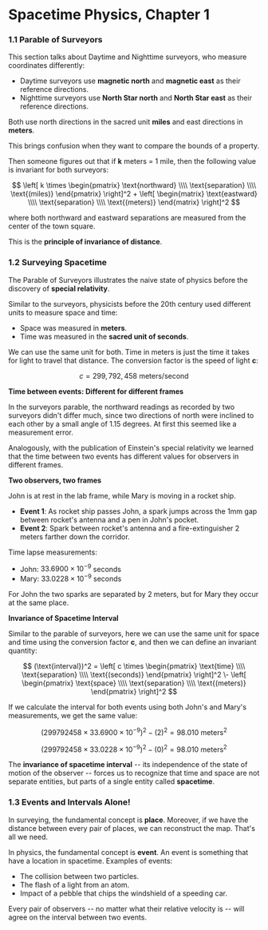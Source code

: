 # Spacetime Physics, Chapter 1

### 1.1 Parable of Surveyors

This section talks about Daytime and Nighttime surveyors, who measure coordinates differently:

- Daytime surveyors use **magnetic north** and **magnetic east** as their reference directions.
- Nighttime surveyors use **North Star north** and **North Star east** as their reference directions.

Both use north directions in the sacred unit **miles** and east directions in **meters**.

This brings confusion when they want to compare the bounds of a property.

Then someone figures out that if **k** meters = 1 mile, then the following value is
invariant for both surveyors:

$$
\left[ 
  k \times
  \begin{pmatrix}
    \text{northward} \\\\
    \text{separation} \\\\
    \text{(miles)}
  \end{pmatrix}
\right]^2
+
\left[
  \begin{matrix}
    \text{eastward} \\\\
    \text{separation} \\\\
    \text{(meters)}
  \end{matrix}
\right]^2
$$

where both northward and eastward separations are measured from the center of the town square.

This is the **principle of invariance of distance**.

### 1.2 Surveying Spacetime

The Parable of Surveyors illustrates the naive state of physics before the discovery
of **special relativity**.

Similar to the surveyors, physicists before the 20th century used different units to measure
space and time:
- Space was measured in **meters**.
- Time was measured in the **sacred unit of seconds**.

We can use the same unit for both. Time in meters is just the time it takes for light
to travel that distance. The conversion factor is the speed of light **c**:

$$
c = 299,792,458 \text{ meters/second}
$$

**Time between events: Different for different frames**

In the surveyors parable, the northward readings as recorded by two surveyors
didn't differ much, since two directions of north were inclined to each other by
a small angle of 1.15 degrees. At first this seemed like a measurement error.

Analogously, with  the publication of Einstein's special relativity we learned that
the time between two events has different values for observers in different frames.

**Two observers, two frames**

John is at rest in the lab frame, while Mary is moving in a rocket ship.

- **Event 1**: As rocket ship passes John, a spark jumps across the 1mm gap
  between rocket's antenna and a pen in John's pocket.
- **Event 2**: Spark between rocket's antenna and a fire-extinguisher 2 meters
  farther down the corridor.

Time lapse measurements:
- John: $33.6900 \times 10^{-9}$ seconds
- Mary: $33.0228 \times 10^{-9}$ seconds

For John the two sparks are separated by 2 meters, but for Mary they occur at the same
place.

**Invariance of Spacetime Interval**

Similar to the parable of surveyors, here we can use the same unit for space and time
using the conversion factor **c**, and then we can define an invariant quantity:

$$
(\text{interval})^2 =
\left[
  c \times
  \begin{pmatrix}
    \text{time} \\\\
    \text{separation} \\\\
    \text{(seconds)}
  \end{pmatrix}
\right]^2
\-
\left[
  \begin{pmatrix}
    \text{space} \\\\
    \text{separation} \\\\
    \text{(meters)}
    \end{pmatrix}
\right]^2
$$

If we calculate the interval for both events using both John's and Mary's measurements,
we get the same value:

$$
(299792458 \times 33.6900 \times 10^{-9})^2 - (2)^2 = 98.010 \text{ meters}^2
$$

$$
(299792458 \times 33.0228 \times 10^{-9})^2 - (0)^2 = 98.010 \text{ meters}^2
$$

The **invariance of spacetime interval** -- its independence of the state of
motion of the observer -- forces us to recognize that time and space are not
separate entities, but parts of a single entity called **spacetime**.

### 1.3 Events and Intervals Alone!

In surveying, the fundamental concept is **place**. Moreover, if we have the
distance between every pair of places, we can reconstruct the map. That's
all we need.

In physics, the fundamental concept is **event**. An event is something that
have a location in spacetime. Examples of events:

- The collision between two particles.
- The flash of a light from an atom.
- Impact of a pebble that chips the windshield of a speeding car.

Every pair of observers -- no matter what their relative velocity is -- will agree
on the interval between two events.

